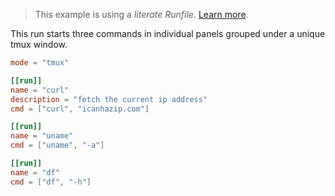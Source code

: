 > This example is using a _literate Runfile_.
> [Learn more](../../user-guide/runfile.md#literate-runfiles).

This run starts three commands in individual panels grouped under a unique tmux window.

```toml
mode = "tmux"

[[run]]
name = "curl"
description = "fetch the current ip address"
cmd = ["curl", "icanhazip.com"]

[[run]]
name = "uname"
cmd = ["uname", "-a"]

[[run]]
name = "df"
cmd = ["df", "-h"]
```
